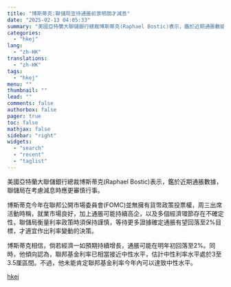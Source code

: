 ```yaml
---
title: "博斯蒂克:聯儲局宜待通脹前景明朗才減息"
date: "2025-02-13 04:05:33"
summary: "美國亞特蘭大聯儲銀行總裁博斯蒂克(Raphael Bostic)表示，鑑於近期通脹數據，聯儲局在考慮..."
categories:
  - "hkej"
lang:
  - "zh-HK"
translations:
  - "zh-HK"
tags:
  - "hkej"
menu: ""
thumbnail: ""
lead: ""
comments: false
authorbox: false
pager: true
toc: false
mathjax: false
sidebar: "right"
widgets:
  - "search"
  - "recent"
  - "taglist"
---
```


美國亞特蘭大聯儲銀行總裁博斯蒂克(Raphael Bostic)表示，鑑於近期通脹數據，聯儲局在考慮減息時應更審慎行事。

博斯蒂克今年在聯邦公開市場委員會(FOMC)並無擁有貨幣政策投票權，周三出席活動時稱，就業市場良好，加上通脹可能持續高企，以及多個經濟環節存在不確定性，聯儲局衡量利率政策時須保持謹慎，等待更多證據確定通脹有望回落至2%目標，才適宜作出利率變動的決策。

博斯蒂克相信，倘若經濟一如預期持續增長，通脹可能在明年初回落至2%。同時，他傾向認為，聯邦基金利率已相當接近中性水平，估計中性利率水平處於3至3.5厘區間。不過，他未能肯定聯邦基金利率今年內可以達致中性水平。

[hkej](https://www2.hkej.com/instantnews/international/article/3998520/%E5%8D%9A%E6%96%AF%E8%92%82%E5%85%8B%3A%E8%81%AF%E5%84%B2%E5%B1%80%E5%AE%9C%E5%BE%85%E9%80%9A%E8%84%B9%E5%89%8D%E6%99%AF%E6%98%8E%E6%9C%97%E6%89%8D%E6%B8%9B%E6%81%AF)
